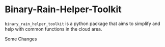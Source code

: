 # Binary-Rain-Helper-Toolkit
`binary_rain_helper_toolkit` is a python package that aims to simplify and help with common functions in the cloud area.

Some Changes

